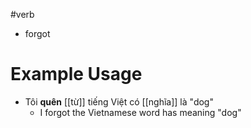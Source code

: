 #verb 

- forgot

# Example Usage
- Tôi **quên** [[từ]] tiếng Việt có [[nghĩa]] là "dog"
	- I forgot the Vietnamese word has meaning "dog"